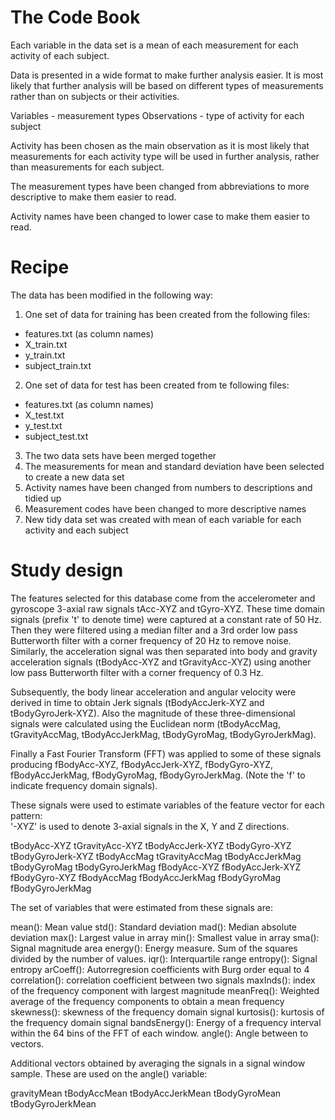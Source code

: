 The Code Book
=============

Each variable in the data set is a mean of each measurement for each activity of each subject.

Data is presented in a wide format to make further analysis easier. It is most likely that further analysis will be based on different types of measurements rather than on subjects or their activities.

Variables - measurement types
Observations - type of activity for each subject

Activity has been chosen as the main observation as it is most likely that measurements for each activity type will be used in further analysis, rather than measurements for each subject.

The measurement types have been changed from abbreviations to more descriptive to make them easier to read.

Activity names have been changed to lower case to make them easier to read.

Recipe
======

The data has been modified in the following way:

1. One set of data for training has been created from the following files:
- features.txt (as column names)
- X_train.txt
- y_train.txt
- subject_train.txt

2. One set of data for test has been created from te following files:
- features.txt (as column names)
- X_test.txt
- y_test.txt
- subject_test.txt

3. The two data sets have been merged together
4. The measurements for mean and standard deviation have been selected to create a new data set
5. Activity names have been changed from numbers to descriptions and tidied up
6. Measurement codes have been changed to more descriptive names
7. New tidy data set was created with mean of each variable for each activity and each subject

Study design
============

The features selected for this database come from the accelerometer and gyroscope 3-axial raw signals tAcc-XYZ and tGyro-XYZ. These time domain signals (prefix 't' to denote time) were captured at a constant rate of 50 Hz. Then they were filtered using a median filter and a 3rd order low pass Butterworth filter with a corner frequency of 20 Hz to remove noise. Similarly, the acceleration signal was then separated into body and gravity acceleration signals (tBodyAcc-XYZ and tGravityAcc-XYZ) using another low pass Butterworth filter with a corner frequency of 0.3 Hz. 

Subsequently, the body linear acceleration and angular velocity were derived in time to obtain Jerk signals (tBodyAccJerk-XYZ and tBodyGyroJerk-XYZ). Also the magnitude of these three-dimensional signals were calculated using the Euclidean norm (tBodyAccMag, tGravityAccMag, tBodyAccJerkMag, tBodyGyroMag, tBodyGyroJerkMag). 

Finally a Fast Fourier Transform (FFT) was applied to some of these signals producing fBodyAcc-XYZ, fBodyAccJerk-XYZ, fBodyGyro-XYZ, fBodyAccJerkMag, fBodyGyroMag, fBodyGyroJerkMag. (Note the 'f' to indicate frequency domain signals). 

These signals were used to estimate variables of the feature vector for each pattern:  
'-XYZ' is used to denote 3-axial signals in the X, Y and Z directions.

tBodyAcc-XYZ
tGravityAcc-XYZ
tBodyAccJerk-XYZ
tBodyGyro-XYZ
tBodyGyroJerk-XYZ
tBodyAccMag
tGravityAccMag
tBodyAccJerkMag
tBodyGyroMag
tBodyGyroJerkMag
fBodyAcc-XYZ
fBodyAccJerk-XYZ
fBodyGyro-XYZ
fBodyAccMag
fBodyAccJerkMag
fBodyGyroMag
fBodyGyroJerkMag

The set of variables that were estimated from these signals are: 

mean(): Mean value
std(): Standard deviation
mad(): Median absolute deviation 
max(): Largest value in array
min(): Smallest value in array
sma(): Signal magnitude area
energy(): Energy measure. Sum of the squares divided by the number of values. 
iqr(): Interquartile range 
entropy(): Signal entropy
arCoeff(): Autorregresion coefficients with Burg order equal to 4
correlation(): correlation coefficient between two signals
maxInds(): index of the frequency component with largest magnitude
meanFreq(): Weighted average of the frequency components to obtain a mean frequency
skewness(): skewness of the frequency domain signal 
kurtosis(): kurtosis of the frequency domain signal 
bandsEnergy(): Energy of a frequency interval within the 64 bins of the FFT of each window.
angle(): Angle between to vectors.

Additional vectors obtained by averaging the signals in a signal window sample. These are used on the angle() variable:

gravityMean
tBodyAccMean
tBodyAccJerkMean
tBodyGyroMean
tBodyGyroJerkMean

